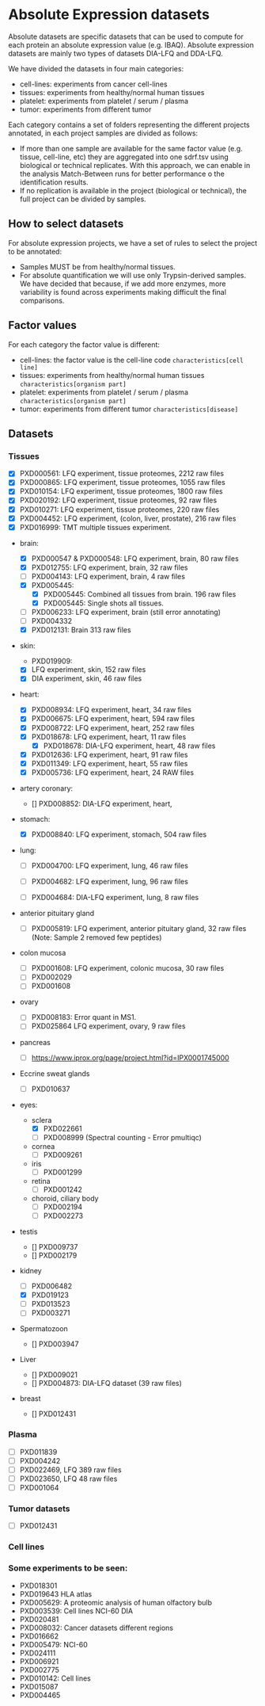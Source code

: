 # Absolute Expression datasets

Absolute datasets are specific datasets that can be used to compute for each protein an absolute expression value (e.g. IBAQ). Absolute expression datasets are mainly two types of datasets DIA-LFQ and DDA-LFQ.

We have divided the datasets in four main categories:

- cell-lines: experiments from cancer cell-lines
- tissues: experiments from healthy/normal human tissues
- platelet: experiments from platelet / serum / plasma
- tumor: experiments from different tumor

Each category contains a set of folders representing the different projects annotated, in each project samples are divided as follows:

- If more than one sample are available for the same factor value (e.g. tissue, cell-line, etc) they are aggregated into one sdrf.tsv using biological or technical replicates. With this approach, we can enable in the analysis Match-Between runs for better performance o the identification results.
- If no replication is available in the project (biological or technical), the full project can be divided by samples.

## How to select datasets

For absolute expression projects, we have a set of rules to select the project to be annotated:

- Samples MUST be from healthy/normal tissues.
- For absolute quantification we will use only Trypsin-derived samples. We have decided that because, if we add more enzymes, more variability is found across experiments making difficult the final comparisons.

## Factor values

For each category the factor value is different:

- cell-lines: the factor value is the cell-line code `characteristics[cell line]`
- tissues: experiments from healthy/normal human tissues `characteristics[organism part]`
- platelet: experiments from platelet / serum / plasma `characteristics[organism part]`
- tumor: experiments from different tumor  `characteristics[disease]`

## Datasets

### Tissues

- [x] PXD000561: LFQ experiment, tissue proteomes, 2212 raw files
- [x] PXD000865: LFQ experiment, tissue proteomes, 1055 raw files
- [x] PXD010154: LFQ experiment, tissue proteomes, 1800 raw files
- [x] PXD020192: LFQ experiment, tissue proteomes, 92 raw files
- [x] PXD010271: LFQ experiment, tissue proteomes, 220 raw files
- [x] PXD004452: LFQ experiment, (colon, liver, prostate), 216 raw files
- [x] PXD016999: TMT multiple tissues experiment. 

- brain:
  - [x] PXD000547 & PXD000548: LFQ experiment, brain, 80 raw files
  - [x] PXD012755: LFQ experiment, brain, 32 raw files
  - [ ] PXD004143: LFQ experiment, brain, 4 raw files
  - [x] PXD005445: 
    - [x] PXD005445: Combined all tissues from brain. 196 raw files 
    - [x] PXD005445: Single shots all tissues. 
  - [ ] PXD006233: LFQ experiment, brain (still error annotating)
  - [ ] PXD004332
  - [x] PXD012131: Brain 313 raw files

- skin:
  - PXD019909: 
   - [x] LFQ experiment, skin, 152 raw files
   - [x] DIA experiment, skin, 46 raw files
- heart:
  - [x] PXD008934: LFQ experiment, heart, 34 raw files
  - [x] PXD006675: LFQ experiment, heart, 594 raw files
  - [x] PXD008722: LFQ experiment, heart, 252 raw files
  - [x] PXD018678: LFQ experiment, heart, 11 raw files
    - [x] PXD018678: DIA-LFQ experiment, heart, 48 raw files
  - [x] PXD012636: LFQ experiment, heart, 91 raw files
  - [x] PXD011349: LFQ experiment, heart, 55 raw files
  - [x] PXD005736: LFQ experiment, heart, 24 RAW files

- artery coronary:
  - [] PXD008852: DIA-LFQ experiment, heart,

- stomach:
  - [x] PXD008840: LFQ experiment, stomach, 504 raw files

- lung:
  - [ ] PXD004700: LFQ experiment, lung, 46 raw files
  - [ ] PXD004682: LFQ experiment, lung, 96 raw files
  - [ ] PXD004684: DIA-LFQ experiment, lung, 8 raw files
 

- anterior pituitary gland
  - [ ] PXD005819: LFQ experiment, anterior pituitary gland, 32 raw files (Note: Sample 2 removed few peptides)

- colon mucosa
  - [ ] PXD001608: LFQ experiment, colonic mucosa, 30 raw files
  - [ ] PXD002029
  - [ ] PXD001608

- ovary
  - [ ] PXD008183: Error quant in MS1.
  - [ ] PXD025864 LFQ experiment, ovary, 9 raw files

- pancreas
  - [ ] https://www.iprox.org/page/project.html?id=IPX0001745000

- Eccrine sweat glands
  - [ ] PXD010637

- eyes:
  - sclera
    - [x] PXD022661
    - [ ] PXD008999 (Spectral counting - Error pmultiqc)
  - cornea
    - [ ] PXD009261
  - iris
    - [ ] PXD001299
  - retina
    - [ ] PXD001242
  - choroid, ciliary body
    - [ ] PXD002194
    - [ ] PXD002273

- testis
  - [] PXD009737
  - [] PXD002179

- kidney
  - [ ] PXD006482
  - [x] PXD019123
  - [ ] PXD013523
  - [ ] PXD003271

- Spermatozoon
  - [] PXD003947

- Liver
  - [] PXD009021
  - [] PXD004873: DIA-LFQ dataset (39 raw files)

- breast
  - [] PXD012431



### Plasma

- [ ] PXD011839
- [ ] PXD004242
- [ ] PXD022469, LFQ 389 raw files
- [ ] PXD023650, LFQ 48 raw files
- [ ] PXD001064

### Tumor datasets

- [ ] PXD012431

### Cell lines

### Some experiments to be seen:

- PXD018301
- PXD019643 HLA atlas
- PXD005629: A proteomic analysis of human olfactory bulb
- PXD003539: Cell lines NCI-60 DIA
- PXD020481
- PXD008032: Cancer datasets different regions
- PXD016662
- PXD005479: NCI-60
- PXD024111
- PXD006921
- PXD002775
- PXD010142: Cell lines
- PXD015087
- PXD004465

